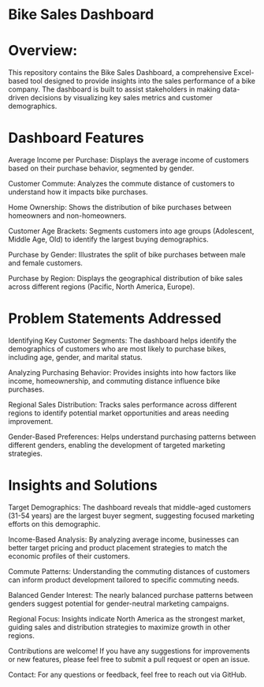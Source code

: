 # Bike Sales Dashboard
# Overview:

This repository contains the Bike Sales Dashboard, a comprehensive Excel-based tool designed to provide insights into the sales performance of a bike company. The dashboard is built to assist stakeholders in making data-driven decisions by visualizing key sales metrics and customer demographics.

# Dashboard Features
Average Income per Purchase: 
  Displays the average income of customers based on their purchase behavior, segmented by gender.

Customer Commute: 
  Analyzes the commute distance of customers to understand how it impacts bike purchases.

Home Ownership: 
  Shows the distribution of bike purchases between homeowners and non-homeowners.

Customer Age Brackets: 
  Segments customers into age groups (Adolescent, Middle Age, Old) to identify the largest buying demographics.

Purchase by Gender: 
  Illustrates the split of bike purchases between male and female customers.

Purchase by Region: 
  Displays the geographical distribution of bike sales across different regions (Pacific, North America, Europe).

# Problem Statements Addressed
Identifying Key Customer Segments: 
  The dashboard helps identify the demographics of customers who are most likely to purchase bikes, including age, gender, and marital status.

Analyzing Purchasing Behavior: 
  Provides insights into how factors like income, homeownership, and commuting distance influence bike purchases.

Regional Sales Distribution: 
  Tracks sales performance across different regions to identify potential market opportunities and areas needing improvement.

Gender-Based Preferences: 
  Helps understand purchasing patterns between different genders, enabling the development of targeted marketing strategies.

# Insights and Solutions
Target Demographics: 
  The dashboard reveals that middle-aged customers (31-54 years) are the largest buyer segment, suggesting focused marketing efforts on this demographic.

Income-Based Analysis: 
  By analyzing average income, businesses can better target pricing and product placement strategies to match the economic profiles of their customers.

Commute Patterns: 
  Understanding the commuting distances of customers can inform product development tailored to specific commuting needs.

Balanced Gender Interest: 
  The nearly balanced purchase patterns between genders suggest potential for gender-neutral marketing campaigns.

Regional Focus: 
  Insights indicate North America as the strongest market, guiding sales and distribution strategies to maximize growth in other regions.

Contributions are welcome! If you have any suggestions for improvements or new features, please feel free to submit a pull request or open an issue.

Contact:
For any questions or feedback, feel free to reach out via GitHub.
